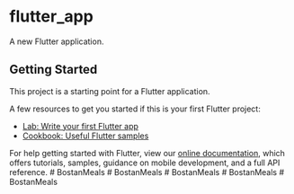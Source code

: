 # flutter_app

A new Flutter application.

## Getting Started

This project is a starting point for a Flutter application.

A few resources to get you started if this is your first Flutter project:

- [Lab: Write your first Flutter app](https://flutter.dev/docs/get-started/codelab)
- [Cookbook: Useful Flutter samples](https://flutter.dev/docs/cookbook)

For help getting started with Flutter, view our
[online documentation](https://flutter.dev/docs), which offers tutorials,
samples, guidance on mobile development, and a full API reference.
#   B o s t a n M e a l s  
 #   B o s t a n M e a l s  
 #   B o s t a n M e a l s  
 #   B o s t a n M e a l s  
 #   B o s t a n M e a l s  
 